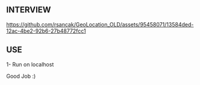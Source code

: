 ## INTERVIEW

https://github.com/rsancak/GeoLocation_OLD/assets/95458071/13584ded-12ac-4be2-92b6-27b48772fcc1

## USE

1- Run on localhost

Good Job :)

